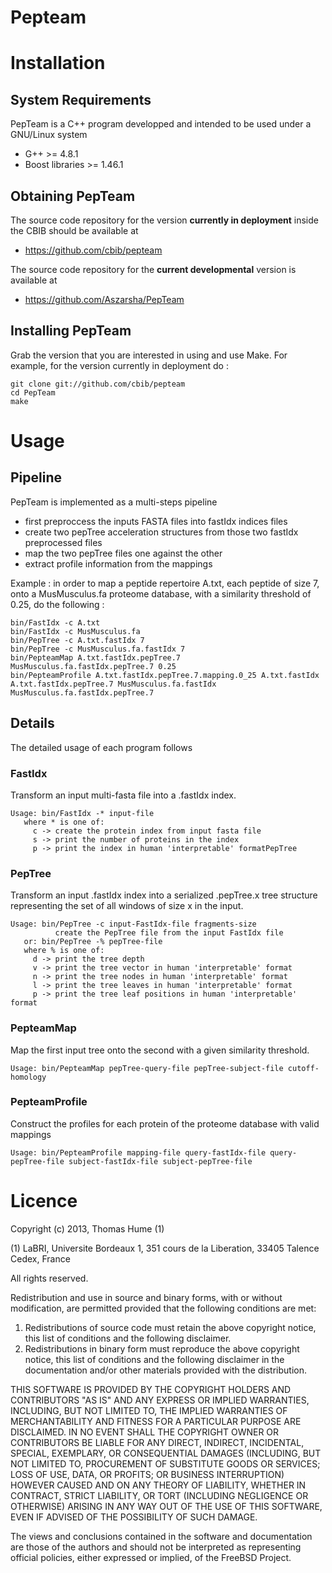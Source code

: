 Pepteam
=======

# Installation

## System Requirements

PepTeam is a C++ program developped and intended to be used under a GNU/Linux system

* G++ >= 4.8.1
* Boost libraries >= 1.46.1

## Obtaining PepTeam

The source code repository for the version **currently in deployment** inside the CBIB should be available at

* https://github.com/cbib/pepteam

The source code repository for the **current developmental** version is available at

* https://github.com/Aszarsha/PepTeam

## Installing PepTeam

Grab the version that you are interested in using and use Make. For example, for the version currently in deployment do :

	git clone git://github.com/cbib/pepteam
	cd PepTeam
	make

# Usage

## Pipeline

PepTeam is implemented as a multi-steps pipeline

* first preproccess the inputs FASTA files into fastIdx indices files
* create two pepTree acceleration structures from those two fastIdx preprocessed files
* map the two pepTree files one against the other
* extract profile information from the mappings

Example : in order to map a peptide repertoire A.txt, each peptide of size 7, onto a MusMusculus.fa proteome database, with a similarity threshold of 0.25, do the following :

	bin/FastIdx -c A.txt
	bin/FastIdx -c MusMusculus.fa
	bin/PepTree -c A.txt.fastIdx 7
	bin/PepTree -c MusMusculus.fa.fastIdx 7
	bin/PepteamMap A.txt.fastIdx.pepTree.7 MusMusculus.fa.fastIdx.pepTree.7 0.25
	bin/PepteamProfile A.txt.fastIdx.pepTree.7.mapping.0_25 A.txt.fastIdx A.txt.fastIdx.pepTree.7 MusMusculus.fa.fastIdx MusMusculus.fa.fastIdx.pepTree.7

## Details

The detailed usage of each program follows

### FastIdx

Transform an input multi-fasta file into a .fastIdx index.

	Usage: bin/FastIdx -* input-file
	   where * is one of:
	     c -> create the protein index from input fasta file
	     s -> print the number of proteins in the index
	     p -> print the index in human 'interpretable' formatPepTree

### PepTree

Transform an input .fastIdx index into a serialized .pepTree.x tree structure representing the set of all windows of size x in the input.

	Usage: bin/PepTree -c input-FastIdx-file fragments-size
	          create the PepTree file from the input FastIdx file
	   or: bin/PepTree -% pepTree-file
	   where % is one of:
	     d -> print the tree depth
	     v -> print the tree vector in human 'interpretable' format
	     n -> print the tree nodes in human 'interpretable' format
	     l -> print the tree leaves in human 'interpretable' format
	     p -> print the tree leaf positions in human 'interpretable' format

### PepteamMap

Map the first input tree onto the second with a given similarity threshold.

	Usage: bin/PepteamMap pepTree-query-file pepTree-subject-file cutoff-homology

### PepteamProfile

Construct the profiles for each protein of the proteome database with valid mappings

	Usage: bin/PepteamProfile mapping-file query-fastIdx-file query-pepTree-file subject-fastIdx-file subject-pepTree-file

# Licence

Copyright (c) 2013, Thomas Hume (1)

(1) LaBRI, Universite Bordeaux 1, 351 cours de la Liberation, 33405 Talence Cedex, France

All rights reserved.

Redistribution and use in source and binary forms, with or without
modification, are permitted provided that the following conditions are met:

1. Redistributions of source code must retain the above copyright notice, this
   list of conditions and the following disclaimer.
2. Redistributions in binary form must reproduce the above copyright notice,
   this list of conditions and the following disclaimer in the documentation
   and/or other materials provided with the distribution.

THIS SOFTWARE IS PROVIDED BY THE COPYRIGHT HOLDERS AND CONTRIBUTORS "AS IS" AND
ANY EXPRESS OR IMPLIED WARRANTIES, INCLUDING, BUT NOT LIMITED TO, THE IMPLIED
WARRANTIES OF MERCHANTABILITY AND FITNESS FOR A PARTICULAR PURPOSE ARE
DISCLAIMED. IN NO EVENT SHALL THE COPYRIGHT OWNER OR CONTRIBUTORS BE LIABLE FOR
ANY DIRECT, INDIRECT, INCIDENTAL, SPECIAL, EXEMPLARY, OR CONSEQUENTIAL DAMAGES
(INCLUDING, BUT NOT LIMITED TO, PROCUREMENT OF SUBSTITUTE GOODS OR SERVICES;
LOSS OF USE, DATA, OR PROFITS; OR BUSINESS INTERRUPTION) HOWEVER CAUSED AND
ON ANY THEORY OF LIABILITY, WHETHER IN CONTRACT, STRICT LIABILITY, OR TORT
(INCLUDING NEGLIGENCE OR OTHERWISE) ARISING IN ANY WAY OUT OF THE USE OF THIS
SOFTWARE, EVEN IF ADVISED OF THE POSSIBILITY OF SUCH DAMAGE.

The views and conclusions contained in the software and documentation are those
of the authors and should not be interpreted as representing official policies,
either expressed or implied, of the FreeBSD Project.
